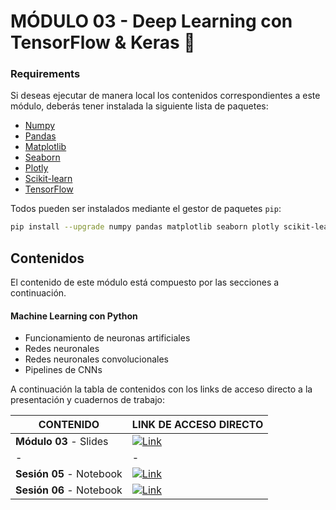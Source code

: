 # MÓDULO 03 - Deep Learning con TensorFlow & Keras 🧠

### Requirements

Si deseas ejecutar de manera local los contenidos correspondientes a este módulo, deberás tener instalada la siguiente lista de paquetes:

- [Numpy](https://numpy.org/)
- [Pandas](https://pandas.pydata.org/)
- [Matplotlib](https://matplotlib.org/)
- [Seaborn](https://seaborn.pydata.org/)
- [Plotly](https://plotly.com/python/)
- [Scikit-learn](https://scikit-learn.org/stable/)
- [TensorFlow](https://www.tensorflow.org/)

Todos pueden ser instalados mediante el gestor de paquetes `pip`:

```bash
pip install --upgrade numpy pandas matplotlib seaborn plotly scikit-learn tensorflow
```

## Contenidos

El contenido de este módulo está compuesto por las secciones a continuación.

#### **Machine Learning con Python**
- Funcionamiento de neuronas artificiales
- Redes neuronales
- Redes neuronales convolucionales
- Pipelines de CNNs

A continuación la tabla de contenidos con los links de acceso directo a la presentación y cuadernos de trabajo:

| CONTENIDO | LINK DE ACCESO DIRECTO |
| - | - |
| **Módulo 03** - Slides  | [![Link](https://img.shields.io/badge/Link%20a%20contenidos-8A2BE2)](https://docs.google.com/presentation/d/e/2PACX-1vQsxOFA_IYAFef9kxLffT-dmLjjoOZDf4qTjB1vvxL4SYZnKMSiRHHW-vVmpVnlcmn2gnv4D4bnNPLs/pub?start=false&loop=false&delayms=3000) |
| - | - |
| **Sesión 05** - Notebook | [![Link](https://img.shields.io/badge/Link%20a%20contenidos-8A2BE2)](/notebooks/session_05.ipynb) |
| **Sesión 06** - Notebook | [![Link](https://img.shields.io/badge/Link%20a%20contenidos-8A2BE2)](/notebooks/session_06.ipynb) |